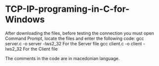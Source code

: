 # TCP-IP-programing-in-C-for-Windows

After downloading the files, before testing the connection you must open Command Prompt, locate the files and enter the following code: 
gcc server.c -o server -lws2_32 For the Server file
gcc client.c -o client -lws2_32 For the Client file

The comments in the code are in macedonian language.
